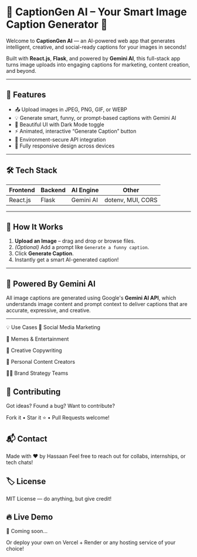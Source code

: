 
# 📸 CaptionGen AI – Your Smart Image Caption Generator 🚀

Welcome to **CaptionGen AI** — an AI-powered web app that generates intelligent, creative, and social-ready captions for your images in seconds!

Built with **React.js**, **Flask**, and powered by **Gemini AI**, this full-stack app turns image uploads into engaging captions for marketing, content creation, and beyond.

---

## 🌟 Features

- 📤 Upload images in JPEG, PNG, GIF, or WEBP
- 💡 Generate smart, funny, or prompt-based captions with Gemini AI
- 🎨 Beautiful UI with Dark Mode toggle
- ⚡ Animated, interactive “Generate Caption” button
- 🔐 Environment-secure API integration
- 🔄 Fully responsive design across devices

---

## 🛠 Tech Stack

| Frontend | Backend | AI Engine | Other |
|----------|---------|-----------|-------|
| React.js | Flask   | Gemini AI | dotenv, MUI, CORS |

---

## 🚀 How It Works

1. **Upload an Image** – drag and drop or browse files.
2. *(Optional)* Add a prompt like `Generate a funny caption`.
3. Click **Generate Caption**.
4. Instantly get a smart AI-generated caption!

---

## 🧠 Powered By Gemini AI

All image captions are generated using Google's **Gemini AI API**, which understands image content and prompt context to deliver captions that are accurate, expressive, and creative.

---



💡 Use Cases
📱 Social Media Marketing

📰 Memes & Entertainment

🧠 Creative Copywriting

📸 Personal Content Creators

👩‍💼 Brand Strategy Teams

## 🤝 Contributing
Got ideas? Found a bug? Want to contribute?

Fork it • Star it ⭐ • Pull Requests welcome!
## 📬 Contact
Made with ❤️ by Hassaan
Feel free to reach out for collabs, internships, or tech chats!

## 🏷 License
MIT License — do anything, but give credit!

## 🔥 Live Demo
🚀 Coming soon...

Or deploy your own on Vercel + Render or any hosting service of your choice!

